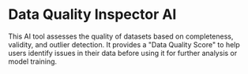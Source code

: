 # Data Quality Inspector AI
This AI tool assesses the quality of datasets based on completeness, validity, and outlier detection. It provides a "Data Quality Score" to help users identify issues in their data before using it for further analysis or model training.